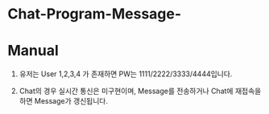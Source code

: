 # Chat-Program-Message-


Manual
=======================================
1. 유저는 User 1,2,3,4 가 존재하면 PW는 1111/2222/3333/4444입니다.

2. Chat의 경우 실시간 통신은 미구현이며, Message를 전송하거나 Chat에 재접속을 하면 Message가 갱신됩니다.
